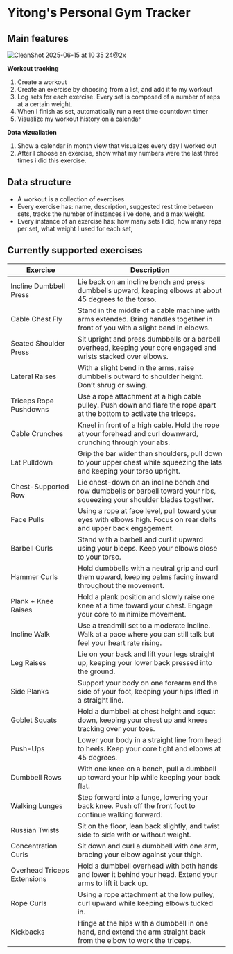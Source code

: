 # Yitong's Personal Gym Tracker

## Main features
![CleanShot 2025-06-15 at 10 35 24@2x](https://github.com/user-attachments/assets/b8fa4f35-0c03-44b3-9df8-760149cb9d0f)

**Workout tracking**
1. Create a workout
2. Create an exercise by choosing from a list, and add it to my workout
3. Log sets for each exercise. Every set is composed of a number of reps at a certain weight.
4. When I finish as set, automatically run a rest time countdown timer
4. Visualize my workout history on a calendar

**Data vizualiation**
1. Show a calendar in month view that visualizes every day I worked out
2. After I choose an exercise, show what my numbers were the last three times i did this exercise.

## Data structure
* A workout is a collection of exercises
* Every exercise has: name, description, suggested rest time between sets, tracks the number of instances i've done, and a max weight.
* Every instance of an exercise has: how many sets I did, how many reps per set, what weight I used for each set, 


## Currently supported exercises
|Exercise                   |Description                                                                                                                    |
|---------------------------|-------------------------------------------------------------------------------------------------------------------------------|
|Incline Dumbbell Press     |Lie back on an incline bench and press dumbbells upward, keeping elbows at about 45 degrees to the torso.                      |
|Cable Chest Fly            |Stand in the middle of a cable machine with arms extended. Bring handles together in front of you with a slight bend in elbows.|
|Seated Shoulder Press      |Sit upright and press dumbbells or a barbell overhead, keeping your core engaged and wrists stacked over elbows.               |
|Lateral Raises             |With a slight bend in the arms, raise dumbbells outward to shoulder height. Don’t shrug or swing.                              |
|Triceps Rope Pushdowns     |Use a rope attachment at a high cable pulley. Push down and flare the rope apart at the bottom to activate the triceps.        |
|Cable Crunches             |Kneel in front of a high cable. Hold the rope at your forehead and curl downward, crunching through your abs.                  |
|Lat Pulldown               |Grip the bar wider than shoulders, pull down to your upper chest while squeezing the lats and keeping your torso upright.      |
|Chest-Supported Row        |Lie chest-down on an incline bench and row dumbbells or barbell toward your ribs, squeezing your shoulder blades together.     |
|Face Pulls                 |Using a rope at face level, pull toward your eyes with elbows high. Focus on rear delts and upper back engagement.             |
|Barbell Curls              |Stand with a barbell and curl it upward using your biceps. Keep your elbows close to your torso.                               |
|Hammer Curls               |Hold dumbbells with a neutral grip and curl them upward, keeping palms facing inward throughout the movement.                  |
|Plank + Knee Raises        |Hold a plank position and slowly raise one knee at a time toward your chest. Engage your core to minimize movement.            |
|Incline Walk               |Use a treadmill set to a moderate incline. Walk at a pace where you can still talk but feel your heart rate rising.            |
|Leg Raises                 |Lie on your back and lift your legs straight up, keeping your lower back pressed into the ground.                              |
|Side Planks                |Support your body on one forearm and the side of your foot, keeping your hips lifted in a straight line.                       |
|Goblet Squats              |Hold a dumbbell at chest height and squat down, keeping your chest up and knees tracking over your toes.                       |
|Push-Ups                   |Lower your body in a straight line from head to heels. Keep your core tight and elbows at 45 degrees.                          |
|Dumbbell Rows              |With one knee on a bench, pull a dumbbell up toward your hip while keeping your back flat.                                     |
|Walking Lunges             |Step forward into a lunge, lowering your back knee. Push off the front foot to continue walking forward.                       |
|Russian Twists             |Sit on the floor, lean back slightly, and twist side to side with or without weight.                                           |
|Concentration Curls        |Sit down and curl a dumbbell with one arm, bracing your elbow against your thigh.                                              |
|Overhead Triceps Extensions|Hold a dumbbell overhead with both hands and lower it behind your head. Extend your arms to lift it back up.                   |
|Rope Curls                 |Using a rope attachment at the low pulley, curl upward while keeping elbows tucked in.                                         |
|Kickbacks                  |Hinge at the hips with a dumbbell in one hand, and extend the arm straight back from the elbow to work the triceps.            |
